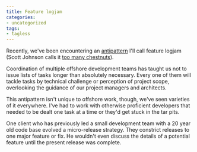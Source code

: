 ```yaml
---
title: Feature logjam
categories:
- uncategorized
tags:
- tagless
---
```


Recently, we've been encountering an [antipattern][1] I'll call feature logjam (Scott Johnson calls it [too many
chestnuts][2]).

   [1]: http://www.antipatterns.com/
   [2]: http://feedster.com/blog/archives/264_Why_No_New_Features__Im_Not_Responding_to_Email_and_IM.html

Coordination of multiple offshore development teams has taught us not to issue lists of tasks longer than absolutely necessary.  Every one of them will tackle tasks by technical challenge or perception of project scope, overlooking the guidance of our project managers and architects.

This antipattern isn't unique to offshore work, though, we've seen varieties of it everywhere.  I've had to work with otherwise proficient developers that needed to be dealt one task at a time or they'd get stuck in the tar pits.

One client who has previously led a small development team with a 20 year old code base evolved a micro-release strategy.  They constrict releases to one major feature or fix.  He wouldn't even discuss the details of a potential feature until the present release was complete.
